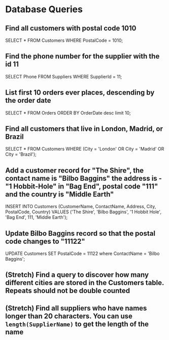 # Database Queries

## Find all customers with postal code 1010
SELECT * FROM Customers WHERE PostalCode = 1010;

## Find the phone number for the supplier with the id 11
SELECT Phone FROM Suppliers WHERE SupplierId = 11;

## List first 10 orders ever places, descending by the order date
SELECT * FROM Orders ORDER BY OrderDate desc limit 10;

## Find all customers that live in London, Madrid, or Brazil
SELECT * FROM Customers WHERE (City = 'London' OR City = 'Madrid' OR City = 'Brazil');

## Add a customer record for "The Shire", the contact name is "Bilbo Baggins" the address is -"1 Hobbit-Hole" in "Bag End", postal code "111" and the country is "Middle Earth"
INSERT INTO Customers (CustomerName, ContactName, Address, City, PostalCode, Country) VALUES ('The Shire', 'Bilbo Baggins', '1 Hobbit Hole', 'Bag End', 111, 'Middle Earth');

## Update Bilbo Baggins record so that the postal code changes to "11122"
UPDATE Customers SET PostalCode = 11122 where ContactName = 'Bilbo Baggins';

## (Stretch) Find a query to discover how many different cities are stored in the Customers table. Repeats should not be double counted

## (Stretch) Find all suppliers who have names longer than 20 characters. You can use `length(SupplierName)` to get the length of the name
